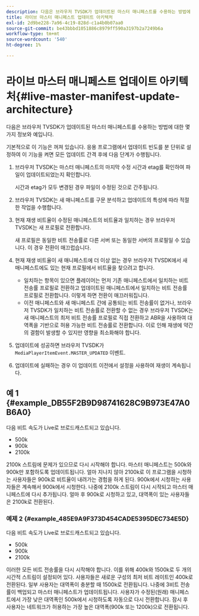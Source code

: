 ```yaml
---
description: 다음은 브라우저 TVSDK가 업데이트된 마스터 매니페스트를 수용하는 방법에 대한 몇 가지 정보와 예입니다.
title: 라이브 마스터 매니페스트 업데이트 아키텍처
exl-id: 2d9be228-7a96-4c19-828d-c1a4b0b07aa0
source-git-commit: be43bbbd1051886c8979ff590a3197b2a7249b6a
workflow-type: tm+mt
source-wordcount: '540'
ht-degree: 1%

---
```


# 라이브 마스터 매니페스트 업데이트 아키텍처{#live-master-manifest-update-architecture}

다음은 브라우저 TVSDK가 업데이트된 마스터 매니페스트를 수용하는 방법에 대한 몇 가지 정보와 예입니다.

기본적으로 이 기능은 꺼져 있습니다. 응용 프로그램에서 업데이트 빈도를 분 단위로 설정하여 이 기능을 켜면 모든 업데이트 간격 후에 다음 단계가 수행됩니다.

1. 브라우저 TVSDK는 마스터 매니페스트의 마지막 수정 시간과 etag를 확인하여 파일이 업데이트되었는지 확인합니다.

   시간과 etag가 모두 변경된 경우 파일이 수정된 것으로 간주됩니다.
1. 브라우저 TVSDK는 새 매니페스트를 구문 분석하고 업데이트의 특성에 따라 적절한 작업을 수행합니다.
1. 현재 재생 비트율이 수정된 매니페스트의 비트율과 일치하는 경우 브라우저 TVSDK는 새 프로필로 전환합니다.

   새 프로필은 동일한 비트 전송률로 다른 서버 또는 동일한 서버의 프로필일 수 있습니다. 이 경우 전환이 매끄럽습니다.
1. 현재 재생 비트율이 새 매니페스트에 더 이상 없는 경우 브라우저 TVSDK에서 새 매니페스트에도 있는 현재 프로필에서 비트율을 찾으려고 합니다.

   * 일치하는 항목이 있으면 플레이어는 먼저 기존 매니페스트에서 일치하는 비트 전송률 프로필로 전환하고 업데이트된 매니페스트에서 일치하는 비트 전송률 프로필로 전환합니다. 이렇게 하면 전환이 매끄러워집니다.
   * 이전 매니페스트와 새 매니페스트 간에 공통되는 비트 전송률이 없거나, 브라우저 TVSDK가 일치하는 비트 전송률로 전환할 수 없는 경우 브라우저 TVSDK는 새 매니페스트의 최저 비트 전송률 프로필로 직접 전환하고 ABR을 사용하여 대역폭을 기반으로 허용 가능한 비트 전송률로 전환합니다. 이로 인해 재생에 약간의 결함이 발생할 수 있지만 영향을 최소화해야 합니다.

1. 업데이트에 성공하면 브라우저 TVSDK가 `MediaPlayerItemEvent.MASTER_UPDATED` 이벤트.
1. 업데이트에 실패하는 경우 이 업데이트 이전에서 설정을 사용하여 재생이 계속됩니다.

## 예 1 {#example_DB55F2B9D98741628C9B973E47A0B6A0}

다음 비트 속도가 Live로 브로드캐스트되고 있습니다.

* 500k
* 900k
* 2100k

2100k 스트림에 문제가 있으므로 다시 시작해야 합니다. 마스터 매니페스트는 500k와 900k만 포함하도록 업데이트됩니다. 얼마 지나지 않아 2100k로 이 프로그램을 시청하는 사용자들은 900k로 비트율이 내려가는 경험을 하게 된다. 900k에서 시청하는 사용자들은 계속해서 900k에서 시청한다. 나중에 2100k 스트림이 다시 시작되고 마스터 매니페스트에 다시 추가됩니다. 얼마 후 900k로 시청하고 있고, 대역폭이 있는 사용자들은 2100k로 전환된다.

### 예제 2 {#example_485E9A9F373D454CADE5395DEC734E5D}

다음 비트 속도가 Live로 브로드캐스트되고 있습니다.

* 500k
* 900k
* 2100k

이러한 모든 비트 전송률을 다시 시작해야 합니다. 이를 위해 400k와 1500k로 두 개의 시간적 스트림이 설정되어 있다. 사용자들은 새로운 구성의 최저 비트 레이트인 400k로 전환된다. 일부 사용자는 대역폭이 충분할 때 1500k로 전환됩니다. 나중에 3비트 전송률이 백업되고 마스터 매니페스트가 업데이트됩니다. 사용자가 수정된(원래) 매니페스트에서 가장 낮은 대역폭인 500k에서 시청하도록 자동으로 다시 전환합니다. 잠시 후 사용자는 네트워크가 허용하는 가장 높은 대역폭(900k 또는 1200k)으로 전환됩니다.

<!-- 

WRITER: Add relref to api/psdk/asdoc-dhls_1.4/com/adobe/mediacore/events/MediaPlayerItemEvent.html#MASTER_UPDATED

 -->
